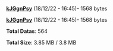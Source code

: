 [**kJGgnPsy**](/data/kJGgnPsy.txt) (18/12/22 - 16:45)- 1568 bytes

[**kJGgnPsy**](/data/kJGgnPsy.txt) (18/12/22 - 16:45)- 1568 bytes

**Total Datas**: 564

**Total Size**: 3.85 MB / 3.8 MB